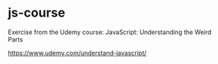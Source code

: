 # js-course

Exercise from the Udemy course: JavaScript: Understanding the Weird Parts

https://www.udemy.com/understand-javascript/
